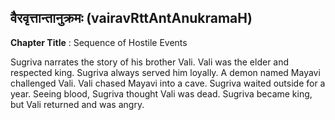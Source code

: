 ## वैरवृत्तान्तानुक्रमः (vairavRttAntAnukramaH)
**Chapter Title** : Sequence of Hostile Events

Sugriva narrates the story of his brother Vali. Vali was the elder and respected king. Sugriva always served him loyally. A demon named Mayavi challenged Vali. Vali chased Mayavi into a cave. Sugriva waited outside for a year. Seeing blood, Sugriva thought Vali was dead. Sugriva became king, but Vali returned and was angry.